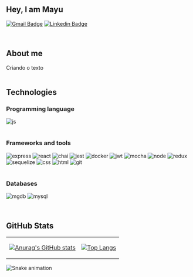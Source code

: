 ## Hey, I am Mayu

[![Gmail Badge](https://img.shields.io/badge/satorimayu@gmail.com-D14836?style=for-the-badge&logo=gmail&logoColor=white)](mailto:satorimayu@gmail.com)
[![Linkedin Badge](https://img.shields.io/badge/mayusatori-0077B5?style=for-the-badge&logo=linkedin&logoColor=white)](https://www.linkedin.com/in/mayusatori/)

<br>

## About me

<div align="justfy">
  Criando o texto
</div>

<br>

## Technologies


### Programming language

<div style="display: inline_block">

<img alt="js" src="https://img.shields.io/badge/JavaScript-323330?style=for-the-badge&logo=javascript&logoColor=F7DF1E" />

</div><br>

### Frameworks and tools

<div style="display: inline_block">

<img alt="express" src="https://img.shields.io/badge/Express.js-000000?style=for-the-badge&logo=express&logoColor=white" /> 
<img alt="react" src="https://img.shields.io/badge/React-20232A?style=for-the-badge&logo=react&logoColor=61DAFB" />
<img alt="chai" src="https://img.shields.io/badge/chai-A30701?style=for-the-badge&logo=chai&logoColor=white" />
<img alt="jest" src="https://img.shields.io/badge/Jest-C21325?style=for-the-badge&logo=jest&logoColor=white" />
<img alt="docker" src="https://img.shields.io/badge/Docker-2CA5E0?style=for-the-badge&logo=docker&logoColor=white" />
<img alt="jwt" src="https://img.shields.io/badge/JWT-000000?style=for-the-badge&logo=JSON%20web%20tokens&logoColor=white" />
<img alt="mocha" src="https://img.shields.io/badge/Mocha-8D6748?style=for-the-badge&logo=Mocha&logoColor=white" />
<img alt="node" src="https://img.shields.io/badge/Node.js-339933?style=for-the-badge&logo=nodedotjs&logoColor=white"/>
<image alt="redux" src="https://img.shields.io/badge/Redux-593D88?style=for-the-badge&logo=redux&logoColor=white" />
<img alt="sequelize" src="https://img.shields.io/badge/Sequelize-52B0E7?style=for-the-badge&logo=Sequelize&logoColor=white" />
<img alt="css" src="https://img.shields.io/badge/CSS3-1572B6?style=for-the-badge&logo=css3&logoColor=white" />
<img alt="html" src="https://img.shields.io/badge/HTML5-E34F26?style=for-the-badge&logo=html5&logoColor=white" />
<img alt="git" src="https://img.shields.io/badge/GIT-E44C30?style=for-the-badge&logo=git&logoColor=white" />

</div><br>


### Databases

<div style="display: inline_block">

<img alt="mgdb" src="https://img.shields.io/badge/MongoDB-4EA94B?style=for-the-badge&logo=mongodb&logoColor=white" /> <img alt="mysql" src="https://img.shields.io/badge/MySQL-005C84?style=for-the-badge&logo=mysql&logoColor=white" />

</div><br>

## GitHub Stats

<table>
<tr><td>

[![Anurag's GitHub stats](https://github-readme-stats.vercel.app/api?username=mayusatori&show_icons=true&theme=tokyonight&hide_border=true)](https://github.com/anuraghazra/github-readme-stats) 

</td><td>

[![Top Langs](https://github-readme-stats.vercel.app/api/top-langs/?username=mayusatori&layout=compact&theme=tokyonight&hide_border=true)](https://github.com/anuraghazra/github-readme-stats)

</td></tr>
</table>

![Snake animation](https://github.com/mayusatoi/blob/output/github-contribution-grid-snake.svg)
